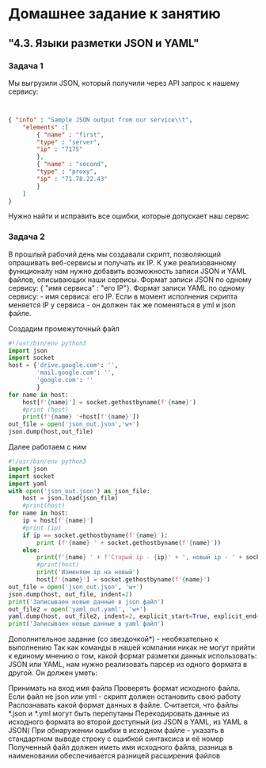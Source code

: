 # Домашнее задание к занятию  
## "4.3. Языки разметки JSON и YAML"  
### Задача 1  
Мы выгрузили JSON, который получили через API запрос к нашему сервису:  
```json


{ "info" : "Sample JSON output from our service\\t",
    "elements" :[
        { "name" : "first",
        "type" : "server",
        "ip" : "7175" 
        },
        { "name" : "second",
        "type" : "proxy",
        "ip" : "71.78.22.43"
        }
    ]
}
```
Нужно найти и исправить все ошибки, которые допускает наш сервис

### Задача 2  
В прошлый рабочий день мы создавали скрипт, позволяющий опрашивать веб-сервисы и получать их IP. К уже реализованному функционалу нам нужно добавить возможность записи JSON и YAML файлов, описывающих наши сервисы. Формат записи JSON по одному сервису: { "имя сервиса" : "его IP"}. Формат записи YAML по одному сервису: - имя сервиса: его IP. Если в момент исполнения скрипта меняется IP у сервиса - он должен так же поменяться в yml и json файле.  

Создадим промежуточный файл
```python
#!/usr/bin/env python3
import json
import socket
host = {'drive.google.com': '',
        'mail.google.com': '',
        'google.com': ''
        }
for name in host:
    host[f'{name}'] = socket.gethostbyname(f'{name}')
    #print (host)
    print(f'{name} '+host[f'{name}'])
out_file = open('json_out.json','w+')
json.dump(host,out_file)                               
```
Далее работаем с ним  
```python
#!/usr/bin/env python3
import json
import socket
import yaml
with open('json_out.json') as json_file:
    host = json.load(json_file)
    #print(host)
for name in host:
    ip = host[f'{name}']
    #print (ip)
    if ip == socket.gethostbyname(f'{name}'):
        print (f'{name} ' + socket.gethostbyname(f'{name}'))
    else:
        print(f'{name} ' + f'Старый ip - {ip}' + ', новый ip - ' + socket.gethostbyname(f'{name}'))
        #print(host)
        print('Изменяем ip на новый')
        host[f'{name}'] = socket.gethostbyname(f'{name}')
out_file = open('json_out.json', 'w+')
json.dump(host, out_file, indent=2)
print('Записываен новые данные в json файл')
out_file2 = open('yaml_out.yaml', 'w+')
yaml.dump(host, out_file2, indent=2, explicit_start=True, explicit_end=True)
print('Записываен новые данные в yaml файл')
```

Дополнительное задание (со звездочкой*) - необязательно к выполнению
Так как команды в нашей компании никак не могут прийти к единому мнению о том, какой формат разметки данных использовать: JSON или YAML, нам нужно реализовать парсер из одного формата в другой. Он должен уметь:

Принимать на вход имя файла
Проверять формат исходного файла. Если файл не json или yml - скрипт должен остановить свою работу
Распознавать какой формат данных в файле. Считается, что файлы *.json и *.yml могут быть перепутаны
Перекодировать данные из исходного формата во второй доступный (из JSON в YAML, из YAML в JSON)
При обнаружении ошибки в исходном файле - указать в стандартном выводе строку с ошибкой синтаксиса и её номер
Полученный файл должен иметь имя исходного файла, разница в наименовании обеспечивается разницей расширения файлов